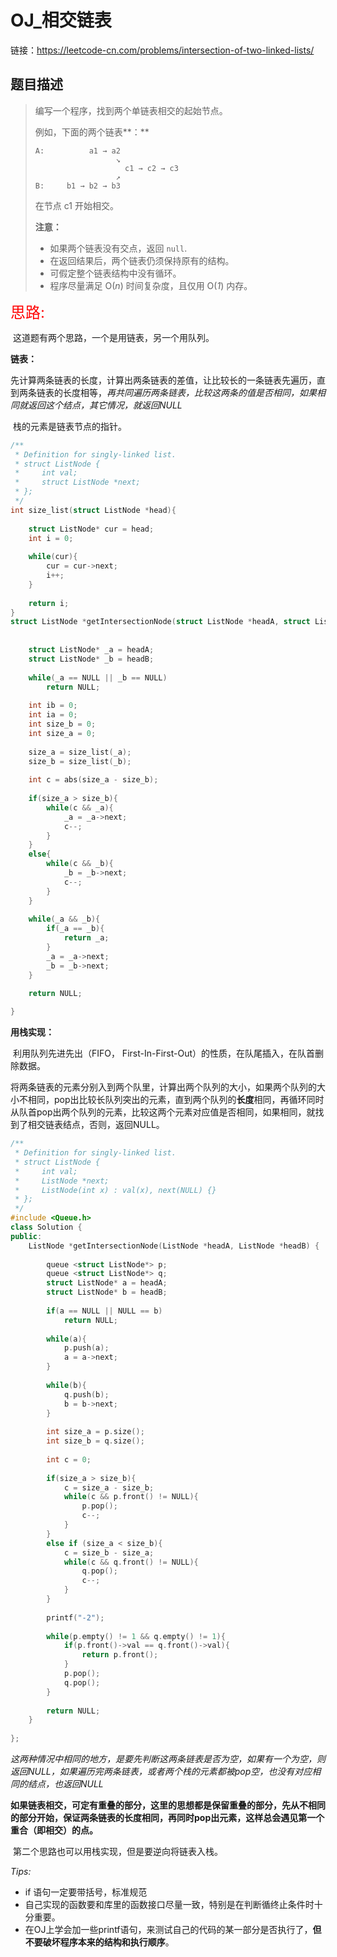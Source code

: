 # OJ_相交链表

 链接：https://leetcode-cn.com/problems/intersection-of-two-linked-lists/

## 题目描述

>编写一个程序，找到两个单链表相交的起始节点。
>
> 
>
>例如，下面的两个链表**：**
>
>```
>A:          a1 → a2
>                   ↘
>                     c1 → c2 → c3
>                   ↗            
>B:     b1 → b2 → b3
>```
>
>在节点 c1 开始相交。
>
> 
>
>**注意：**
>
>- 如果两个链表没有交点，返回 `null`.
>- 在返回结果后，两个链表仍须保持原有的结构。
>- 可假定整个链表结构中没有循环。
>- 程序尽量满足 O(*n*) 时间复杂度，且仅用 O(*1*) 内存。

<font color = red size = 5>思路:</font>

​	这道题有两个思路，一个是用链表，另一个用队列。

**链表：**

​	先计算两条链表的长度，计算出两条链表的差值，让比较长的一条链表先遍历，直到两条链表的长度相等，*再共同遍历两条链表，比较这两条的值是否相同，如果相同就返回这个结点，其它情况，就返回NULL*

​	栈的元素是链表节点的指针。

~~~C
/**
 * Definition for singly-linked list.
 * struct ListNode {
 *     int val;
 *     struct ListNode *next;
 * };
 */
int size_list(struct ListNode *head){
    
    struct ListNode* cur = head;
    int i = 0;
    
    while(cur){
        cur = cur->next;
        i++;
    }
    
    return i;
}
struct ListNode *getIntersectionNode(struct ListNode *headA, struct ListNode *headB) {
    
    
    struct ListNode* _a = headA;
    struct ListNode* _b = headB;
    
    while(_a == NULL || _b == NULL)
        return NULL;
    
    int ib = 0;
    int ia = 0;
    int size_b = 0;
    int size_a = 0;
    
    size_a = size_list(_a);
    size_b = size_list(_b);
    
    int c = abs(size_a - size_b);
    
    if(size_a > size_b){
        while(c && _a){
            _a = _a->next;
            c--;
        }
    }
    else{
        while(c && _b){
            _b = _b->next;
            c--;
        }
    }
    
    while(_a && _b){
        if(_a == _b){
            return _a;
        }
        _a = _a->next;
        _b = _b->next;
    }
    
    return NULL;

}
~~~



**用栈实现：**

​	利用队列先进先出（FIFO， First-In-First-Out）的性质，在队尾插入，在队首删除数据。

​	将两条链表的元素分别入到两个队里，计算出两个队列的大小，如果两个队列的大小不相同，pop出比较长队列突出的元素，直到两个队列的**长度**相同，再循环同时从队首pop出两个队列的元素，比较这两个元素对应值是否相同，如果相同，就找到了相交链表结点，否则，返回NULL。

~~~c++
/**
 * Definition for singly-linked list.
 * struct ListNode {
 *     int val;
 *     ListNode *next;
 *     ListNode(int x) : val(x), next(NULL) {}
 * };
 */
#include <Queue.h>
class Solution {
public:
    ListNode *getIntersectionNode(ListNode *headA, ListNode *headB) {
        
        queue <struct ListNode*> p;
        queue <struct ListNode*> q;
        struct ListNode* a = headA;
        struct ListNode* b = headB;
        
        if(a == NULL || NULL == b)
            return NULL;
        
        while(a){
            p.push(a);
            a = a->next;
        }
        
        while(b){
            q.push(b);
            b = b->next;
        }
        
        int size_a = p.size();
        int size_b = q.size();
        
        int c = 0;
        
        if(size_a > size_b){
            c = size_a - size_b;
            while(c && p.front() != NULL){
                p.pop();
                c--;
            }
        }
        else if (size_a < size_b){
            c = size_b - size_a;
            while(c && q.front() != NULL){
                q.pop();
                c--;
            }
        }
        
        printf("-2");
        
        while(p.empty() != 1 && q.empty() != 1){
            if(p.front()->val == q.front()->val){
                return p.front();
            }  
            p.pop();
            q.pop();
        }
         
        return NULL;
    }
    
};
~~~

*这两种情况中相同的地方，是要先判断这两条链表是否为空，如果有一个为空，则返回NULL，如果遍历完两条链表，或者两个栈的元素都被pop空，也没有对应相同的结点，也返回NULL*

**如果链表相交，可定有重叠的部分，这里的思想都是保留重叠的部分，先从不相同的部分开始，保证两条链表的长度相同，再同时pop出元素，这样总会遇见第一个重合（即相交）的点。**

​	第二个思路也可以用栈实现，但是要逆向将链表入栈。

*Tips:*

- if 语句一定要带括号，标准规范
- 自己实现的函数要和库里的函数接口尽量一致，特别是在判断循终止条件时十分重要。
- 在OJ上学会加一些printf语句，来测试自己的代码的某一部分是否执行了，**但不要破坏程序本来的结构和执行顺序**。